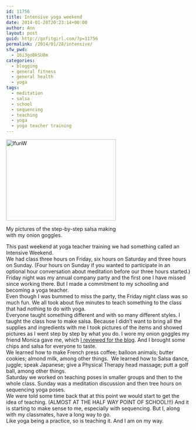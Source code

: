 ```yaml
---
id: 11756
title: Intensive yoga weekend
date: 2014-01-28T20:23:14+00:00
author: Ann
layout: post
guid: http://gofitgirl.com/?p=11756
permalink: /2014/01/28/intensive/
sfw_pwd:
  - 16i3goBkSU8m
categories:
  - blogging
  - general fitness
  - general health
  - yoga
tags:
  - meditation
  - salsa
  - school
  - sequencing
  - teaching
  - yoga
  - yoga teacher training
---
```

<div id="attachment_11770" style="width: 310px" class="wp-caption alignleft">
  <a href="http://gofitgirl.com/2014/01/intensive/photo-176/" rel="attachment wp-att-11770"><img class="size-medium wp-image-11770" alt="IfunW" src="http://gofitgirl.com/wp-content/uploads/2014/01/photo-176-300x222.jpg" width="300" height="222" /></a>
  
  <p class="wp-caption-text">
    My pictures of the step-by-step salsa making with my onion goggles. 
  </p>
</div>

  
This past weekend at yoga teacher training we had something called an Intensive Weekend.  
We had class three hours on Friday, six hours on Saturday and three hours on Sunday. (Four hours on Sunday if you wanted to participate in an optional hour conversation about meditation before our three hours started.)  
Friday night was my annual company party and the first one I have missed since working there. But I made a commitment to my schooling and becoming a yoga teacher.  
Even though I was bummed to miss the party, the Friday night class was so much fun. We all took about five minutes to teach something to the class that had nothing to do with yoga.  
Everyone taught something different and with so many different styles. I taught the class how to make salsa. Because I didn&#8217;t want to bring all the supplies and ingredients with me I took pictures of the items and showed pictures as I went step by step by what you do. I wore my onion goggles my friend Monica gave me, which [I reviewed for the blog](http://gofitgirl.com/2013/02/review-wednesday-onion-goggles/). And I brought some chips and salsa for everyone to taste.  
We learned how to make French press coffee; balloon animals; butter cookies; almond milk, among other things.  We learned how to Salsa dance, juggle; speak Japanese; give a Physical Therapy head massage; putt a golf ball, among other things.  
Saturday we worked on teaching poses in smaller groups and then to the whole class. Sunday was a meditation discussion and then tree hours on sequencing yoga poses.  
We were told some time back that at this point we would start to get the idea of teaching. (ALMOST AT THE HALF WAY POINT OF SCHOOL!!!) And it is starting to make sense to me, especially with sequencing. But I, along with my classmates, have a long way to go.  
Like yoga being a practice, so is teaching it. And I am on my way.